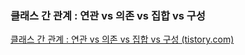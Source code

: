 ### 클래스 간 관계 : 연관 vs 의존 vs 집합 vs 구성

[클래스 간 관계 : 연관 vs 의존 vs 집합 vs 구성 (tistory.com)](https://dev-dain.tistory.com/264)